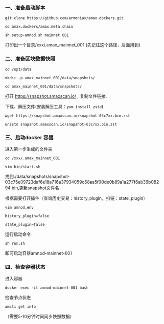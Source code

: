 ### 一、准备启动脚本 
```git clone https://github.com/armoniax/amax.dockers.git```
  
```cd amax.dockers/amax.meta.chain```
  
```sh setup-amnod.sh mainnet 001```

打印出一个目录/xxx/.amax_mainnet_001 (先记住这个路径，后面用到)


### 二、准备区块数据快照

```cd /opt/data```

```mkdir -p amax_mainnet_001/data/snapshots/```

```cd amax_mainnet_001/data/snapshots/```


打开 https://snapshot.amaxscan.io/ , 复制文件链接.


下载、解压文件(安装解压工具：```yum install zstd```)

```wget https://snapshot.amaxscan.io/snapshot-03c7xx.bin.zst```

```unzstd snapshot.amaxscan.io/snapshot-03c7xx.bin.zst```



### 三、启动docker 容器

进入第一步生成的文件夹

```cd /xxx/.amax_mainnet_001```

```vim bin/start.sh```

找到./data/snapshots/snapshot-03c75e09723daf6e18a716a37934059c68aa5f00de0b89a1a277f6ab36b08294.bin,更新snapshot文件名

根据需要打开插件（查询历史交易：history_plugin，扫链：state_plugin）

```vim amnod.env```

```history_plugin=false```

```state_plugin=false```


运行启动命令

```sh run.sh```

即可启动容器amnod-mainnet-001

### 四、检查容器状态

进入容器

```docker exec -it amnod-mainnet-001 bash```

检查节点状态

```amcli get info```

（需要5-10分钟时间同步快照数据）


